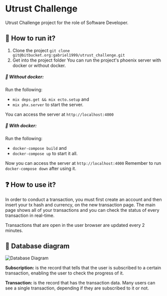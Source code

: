 # Utrust Challenge

Utrust Challenge project for the role of Software Developer.

## 🚀 How to run it?

1. Clone the project `git clone git@bitbucket.org:gabriel1999/utrust_challenge.git`
2. Get into the project folder
   You can run the project's phoenix server with docker or without docker.

##### 🤖 Without docker:

Run the following:

- `mix deps.get && mix ecto.setup` and
- `mix phx.server` to start the server.

You can access the server at `http://localhost:4000`

##### 🐳 With docker:

Run the following:

- `docker-compose build` and
- `docker-compose up` to start it all.

Now you can access the server at `http://localhost:4000`
Remember to run `docker-compose down` after using it.

## ❓ How to use it?

In order to conduct a transaction, you must first create an account and then insert your tx hash and currency, on the new transaction page. 
The main page shows all of your transactions and you can check the status of every transaction in real-time.

Transactions that are open in the user browser are updated every 2 minutes.

## 💾 Database diagram

![Database Diagram](https://i.imgur.com/4iIU7hb.png)

**Subscription:** is the record that tells that the user is subscribed to a certain transaction, enabling the user to check the progress of it.

**Transaction:** is the record that has the transaction data. Many users can see a single transaction, depending if they are subscribed to it or not.
